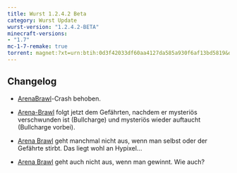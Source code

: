 ```yaml
---
title: Wurst 1.2.4.2 Beta
category: Wurst Update
wurst-version: "1.2.4.2-BETA"
minecraft-versions:
- "1.7"
mc-1-7-remake: true
torrent: magnet:?xt=urn:btih:0d3f42033df60aa4127da585a930f6af13bd5819&dn=Wurst%201.2.4.2-BETA%20REMAKE&tr=udp%3a%2f%2ftracker.opentrackr.org%3a1337%2fannounce&tr=udp%3a%2f%2f9.rarbg.com%3a2810%2fannounce&tr=udp%3a%2f%2fopen.tracker.cl%3a1337%2fannounce&tr=udp%3a%2f%2fexodus.desync.com%3a6969%2fannounce&tr=udp%3a%2f%2ftracker.openbittorrent.com%3a6969%2fannounce&tr=http%3a%2f%2fopenbittorrent.com%3a80%2fannounce&tr=udp%3a%2f%2fwww.torrent.eu.org%3a451%2fannounce&tr=udp%3a%2f%2fvibe.sleepyinternetfun.xyz%3a1738%2fannounce&tr=udp%3a%2f%2ftracker2.dler.org%3a80%2fannounce&tr=udp%3a%2f%2ftracker.torrent.eu.org%3a451%2fannounce&tr=udp%3a%2f%2ftracker.tiny-vps.com%3a6969%2fannounce&tr=udp%3a%2f%2ftracker.srv00.com%3a6969%2fannounce&tr=udp%3a%2f%2ftracker.pomf.se%3a80%2fannounce&tr=http%3a%2f%2ftracker.openbittorrent.com%3a80%2fannounce&tr=udp%3a%2f%2ftracker.ololosh.space%3a6969%2fannounce&tr=udp%3a%2f%2ftracker.moeking.me%3a6969%2fannounce&tr=udp%3a%2f%2fretracker.netbynet.ru%3a2710%2fannounce&tr=udp%3a%2f%2fopentor.org%3a2710%2fannounce&tr=udp%3a%2f%2fopen.stealth.si%3a80%2fannounce
---
```

## Changelog

- [ArenaBrawl](https://wurst.wiki/arenabrawl)-Crash behoben.

- [Arena-Brawl](https://wurst.wiki/arenabrawl) folgt jetzt dem Gefährten, nachdem er mysteriös verschwunden ist (Bullcharge) und mysteriös wieder auftaucht (Bullcharge vorbei).

- [Arena Brawl](https://wurst.wiki/arenabrawl) geht manchmal nicht aus, wenn man selbst oder der Gefährte stirbt. Das liegt wohl an Hypixel...

- [Arena Brawl](https://wurst.wiki/arenabrawl) geht auch nicht aus, wenn man gewinnt. Wie auch?
